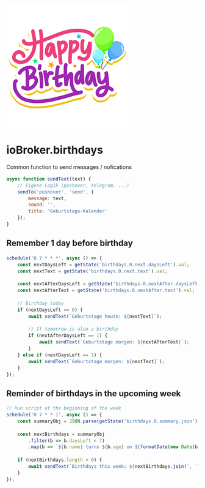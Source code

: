 ![Logo](../../admin/birthdays.png)

# ioBroker.birthdays

Common function to send messages / nofications

```javascript
async function sendText(text) {
    // Eigene Logik (pushover, telegram, ...)
    sendTo('pushover', 'send', {
        message: text,
        sound: '',
        title: 'Geburtstags-Kalender'
    });
}
```

## Remember 1 day before birthday

```javascript
schedule('0 7 * * *', async () => {
    const nextDaysLeft = getState('birthdays.0.next.daysLeft').val;
    const nextText = getState('birthdays.0.next.text').val;

    const nextAfterDaysLeft = getState('birthdays.0.nextAfter.daysLeft').val;
    const nextAfterText = getState('birthdays.0.nextAfter.text').val;

    // Birthday today
    if (nextDaysLeft == 0) {
        await sendText(`Geburtstage heute: ${nextText}`);

        // If tomorrow is also a birthday
        if (nextAfterDaysLeft == 1) {
            await sendText(`Geburtstage morgen: ${nextAfterText}`);
        }
    } else if (nextDaysLeft == 1) {
        await sendText(`Geburtstage morgen: ${nextText}`);
    }
});
```

## Reminder of birthdays in the upcoming week

```javascript
// Run script at the beginning of the week
schedule('0 7 * * 1', async () => {
    const summaryObj = JSON.parse(getState('birthdays.0.summary.json').val);

    const nextBirthdays = summaryObj
        .filter(b => b.daysLeft < 7)
        .map(b => `${b.name} turns ${b.age} on ${formatDate(new Date(b._nextBirthday), 'WW')}`);

    if (nextBirthdays.length > 0) {
        await sendText(`Birthdays this week: ${nextBirthdays.join(', ')}`);
    }
});
```
